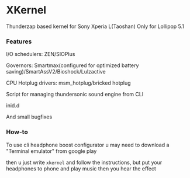 # XKernel
Thunderzap based kernel for Sony Xperia L(Taoshan) Only for Lollipop 5.1

### Features
I/O schedulers: ZEN/SIOPlus

Governors: Smartmax(configured for optimized battery saving)/SmartAssV2/Bioshock/Lulzactive

CPU Hotplug drivers: msm_hotplug/bricked hotplug

Script for managing thundersonic sound engine from CLI

inid.d

And small bugfixes

### How-to

To use cli headphone boost configurator u may need to download a "Terminal emulator" from google play

then u just write `xkernel` and follow the instructions, but put your headphones to phone and play music then you hear the effect
